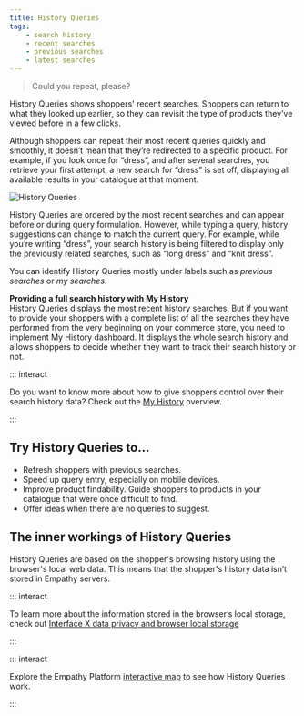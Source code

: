 ```yaml
---
title: History Queries
tags:
    - search history
    - recent searches
    - previous searches
    - latest searches
---
```


> Could you repeat, please?

History Queries shows shoppers' recent searches. Shoppers can return to what they looked up earlier, so they can revisit the type of products they’ve viewed before in a few clicks. 

Although shoppers can repeat their most recent queries quickly and smoothly, it doesn’t mean that they’re redirected to a specific product. For example, if you look once for “dress”, and after several searches, you retrieve your first attempt, a new search for “dress” is set off, displaying all available results in your catalogue at that moment. 

![History Queries](~@assets/media/features/overview-history-queries.svg)

History Queries are ordered by the most recent searches and can appear before or during query formulation. However, while typing a query, history suggestions can change to match the current query. For example, while you’re writing “dress”, your search history is being filtered to display only the previously related searches, such as “long dress” and “knit dress”.

You can identify History Queries mostly under labels such as _previous searches_ or _my searches_.

**Providing a full search history with My History**  
History Queries displays the most recent history searches. But if you want to provide your shoppers with a complete list of all the searches they have performed from the very beginning on your commerce store, you need to implement My History dashboard. It displays the whole search history and allows shoppers to decide whether they want to track their search history or not.

::: interact
  
Do you want to know more about how to give shoppers control over their search history data? Check out the [My History](my-history-overview.md) overview.

:::


## Try History Queries to...   
-   Refresh shoppers with previous searches.
-   Speed up query entry, especially on mobile devices.
-   Improve product findability. Guide shoppers to products in your catalogue that were once difficult to find.
-   Offer ideas when there are no queries to suggest.


## The inner workings of History Queries   
History Queries are based on the shopper's browsing history using the browser's local web data. This means that the shopper's history data isn’t stored in Empathy servers.  

::: interact  

To learn more about the information stored in the browser’s local storage, check out [Interface X data privacy and browser local storage](/explore-empathy-platform/experience-search-and-discovery/web-local-storage.md)
  
:::

::: interact

Explore the Empathy Platform [interactive map](/explore-empathy-platform/diagram/interface/history-queries.md) to see how History Queries work.  

:::


